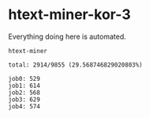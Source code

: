 # htext-miner-kor-3

Everything doing here is automated.

```
htext-miner

total: 2914/9855 (29.568746829020803%)

job0: 529
job1: 614
job2: 568
job3: 629
job4: 574
```